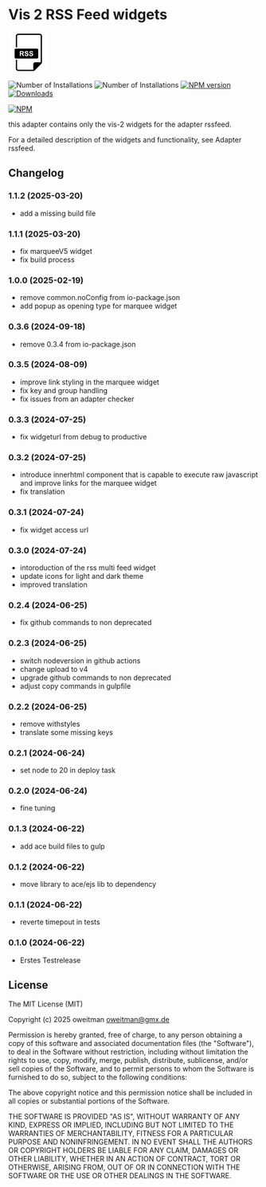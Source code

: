 # Vis 2 RSS Feed widgets

![Logo](admin/vis-2-widgets-rssfeed.png)

![Number of Installations](http://iobroker.live/badges/vis-2-widgets-rssfeed-installed.svg) ![Number of Installations](http://iobroker.live/badges/vis-2-widgets-rssfeed-stable.svg) [![NPM version](http://img.shields.io/npm/v/iobroker.vis-2-widgets-rssfeed.svg)](https://www.npmjs.com/package/iobroker.vis-2-widgets-rssfeed)
[![Downloads](https://img.shields.io/npm/dm/iobroker.vis-2-widgets-rssfeed.svg)](https://www.npmjs.com/package/iobroker.vis-2-widgets-rssfeed)

[![NPM](https://nodei.co/npm/iobroker.vis-2-widgets-rssfeed.png?downloads=true)](https://nodei.co/npm/iobroker.vis-2-widgets-rssfeed/)

this adapter contains only the vis-2 widgets for the adapter rssfeed.

For a detailed description of the widgets and functionality, see Adapter rssfeed.

## Changelog

<!--
	Placeholder for next versions:
	### __WORK IN PROGRESS__
-->
### 1.1.2 (2025-03-20)

- add a missing build file

### 1.1.1 (2025-03-20)

- fix marqueeV5 widget
- fix build process

### 1.0.0 (2025-02-19)

- remove common.noConfig from io-package.json
- add popup as opening type for marquee widget

### 0.3.6 (2024-09-18)

- remove 0.3.4 from io-package.json

### 0.3.5 (2024-08-09)

- improve link styling in the marquee widget
- fix key and group handling
- fix issues from an adapter checker

### 0.3.3 (2024-07-25)

- fix widgeturl from debug to productive

### 0.3.2 (2024-07-25)

- introduce innerhtml component that is capable to execute raw javascript and improve links for the marquee widget
- fix translation

### 0.3.1 (2024-07-24)

- fix widget access url

### 0.3.0 (2024-07-24)

- intoroduction of the rss multi feed widget
- update icons for light and dark theme
- improved translation

### 0.2.4 (2024-06-25)

- fix github commands to non deprecated

### 0.2.3 (2024-06-25)

- switch nodeversion in github actions
- change upload to v4
- upgrade github commands to non deprecated
- adjust copy commands in gulpfile

### 0.2.2 (2024-06-25)

- remove withstyles
- translate some missing keys

### 0.2.1 (2024-06-24)

- set node to 20 in deploy task

### 0.2.0 (2024-06-24)

- fine tuning

### 0.1.3 (2024-06-22)

- add ace build files to gulp

### 0.1.2 (2024-06-22)

- move library to ace/ejs lib to dependency

### 0.1.1 (2024-06-22)

- reverte timepout in tests

### 0.1.0 (2024-06-22)

- Erstes Testrelease

## License

The MIT License (MIT)

Copyright (c) 2025 oweitman <oweitman@gmx.de>

Permission is hereby granted, free of charge, to any person obtaining a copy
of this software and associated documentation files (the "Software"), to deal
in the Software without restriction, including without limitation the rights
to use, copy, modify, merge, publish, distribute, sublicense, and/or sell
copies of the Software, and to permit persons to whom the Software is
furnished to do so, subject to the following conditions:

The above copyright notice and this permission notice shall be included in
all copies or substantial portions of the Software.

THE SOFTWARE IS PROVIDED "AS IS", WITHOUT WARRANTY OF ANY KIND, EXPRESS OR
IMPLIED, INCLUDING BUT NOT LIMITED TO THE WARRANTIES OF MERCHANTABILITY,
FITNESS FOR A PARTICULAR PURPOSE AND NONINFRINGEMENT. IN NO EVENT SHALL THE
AUTHORS OR COPYRIGHT HOLDERS BE LIABLE FOR ANY CLAIM, DAMAGES OR OTHER
LIABILITY, WHETHER IN AN ACTION OF CONTRACT, TORT OR OTHERWISE, ARISING FROM,
OUT OF OR IN CONNECTION WITH THE SOFTWARE OR THE USE OR OTHER DEALINGS IN
THE SOFTWARE.
